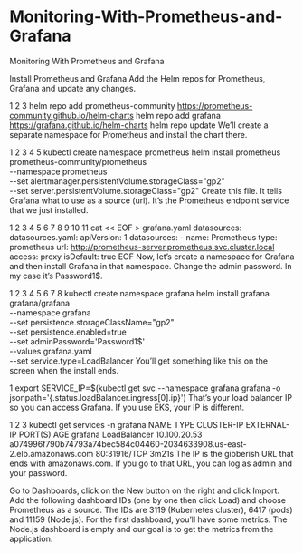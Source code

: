 # Monitoring-With-Prometheus-and-Grafana
Monitoring With Prometheus and Grafana

Install Prometheus and Grafana
Add the Helm repos for Prometheus, Grafana and update any changes.

1
2
3
helm repo add prometheus-community https://prometheus-community.github.io/helm-charts
helm repo add grafana https://grafana.github.io/helm-charts
helm repo update
We’ll create a separate namespace for Prometheus and install the chart there.

1
2
3
4
5
kubectl create namespace prometheus
helm install prometheus prometheus-community/prometheus \
    --namespace prometheus \
    --set alertmanager.persistentVolume.storageClass="gp2" \
    --set server.persistentVolume.storageClass="gp2"
Create this file. It tells Grafana what to use as a source (url). It’s the Prometheus endpoint service that we just installed.

1
2
3
4
5
6
7
8
9
10
11
cat << EOF > grafana.yaml
datasources:
  datasources.yaml:
    apiVersion: 1
    datasources:
    - name: Prometheus
      type: prometheus
      url: http://prometheus-server.prometheus.svc.cluster.local
      access: proxy
      isDefault: true
EOF
Now, let’s create a namespace for Grafana and then install Grafana in that namespace. Change the admin password. In my case it’s Password1$.

1
2
3
4
5
6
7
8
kubectl create namespace grafana
helm install grafana grafana/grafana \
    --namespace grafana \
    --set persistence.storageClassName="gp2" \
    --set persistence.enabled=true \
    --set adminPassword='Password1$' \
    --values grafana.yaml \
    --set service.type=LoadBalancer
You’ll get something like this on the screen when the install ends.

1
export SERVICE_IP=$(kubectl get svc --namespace grafana grafana -o jsonpath='{.status.loadBalancer.ingress[0].ip}')
That’s your load balancer IP so you can access Grafana. If you use EKS, your IP is different.

1
2
3
kubectl get services -n grafana
NAME      TYPE           CLUSTER-IP     EXTERNAL-IP                                                               PORT(S)        AGE
grafana   LoadBalancer   10.100.20.53   a074996f790b74793a74bec584c04460-2034633908.us-east-2.elb.amazonaws.com   80:31916/TCP   3m21s
The IP is the gibberish URL that ends with amazonaws.com. If you go to that URL, you can log as admin and your password.

Go to Dashboards, click on the New button on the right and click Import.
Add the following dashboard IDs (one by one then click Load) and choose Prometheus as a source. The IDs are 3119 (Kubernetes cluster), 6417 (pods) and 11159 (Node.js). For the first dashboard, you’ll have some metrics. The Node.js dashboard is empty and our goal is to get the metrics from the application.

